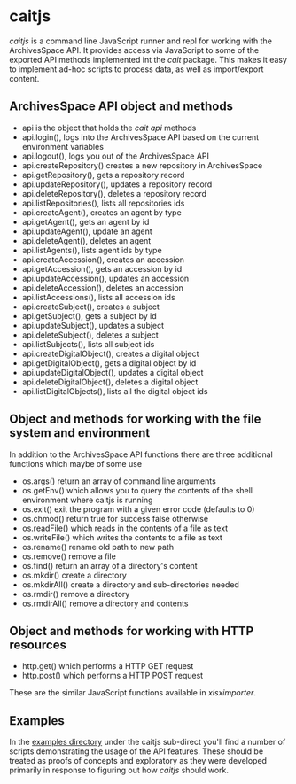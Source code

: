 
# caitjs

_caitjs_ is a command line JavaScript runner and repl for working with the ArchivesSpace API.
It provides access via JavaScript to some of the exported API methods implemented int the _cait_ package.
This makes it easy to implement ad-hoc scripts to process data, as well as import/export content.

## ArchivesSpace API object and methods

+ api is the object that holds the *cait api* methods
+ api.login(), logs into the ArchivesSpace API based on the current environment variables
+ api.logout(), logs you out of the ArchivesSpace API
+ api.createRepository() creates a new repository in ArchivesSpace
+ api.getRepository(), gets a repository record
+ api.updateRepository(), updates a repository record
+ api.deleteRepository(), deletes a repository record
+ api.listRepositories(), lists all repositories ids
+ api.createAgent(), creates an agent by type
+ api.getAgent(),  gets an agent by id
+ api.updateAgent(), update an agent
+ api.deleteAgent(), deletes an agent
+ api.listAgents(), lists agent ids by type
+ api.createAccession(), creates an accession
+ api.getAccession(), gets an accession by id
+ api.updateAccession(), updates an accession
+ api.deleteAccession(), deletes an accession
+ api.listAccessions(), lists all accession ids
+ api.createSubject(), creates a subject
+ api.getSubject(), gets a subject by id
+ api.updateSubject(),  updates a subject
+ api.deleteSubject(), deletes a subject
+ api.listSubjects(), lists all subject ids
+ api.createDigitalObject(),  creates a digital object
+ api.getDigitalObject(), gets a digital object by id
+ api.updateDigitalObject(),  updates a digital object
+ api.deleteDigitalObject(),  deletes a digital object
+ api.listDigitalObjects(),  lists all the digital object ids

## Object and methods for working with the file system and environment

In addition to the ArchivesSpace API functions there are three additional functions
which maybe of some use

+ os.args() return an array of command line arguments
+ os.getEnv() which allows you to query the contents of the shell environment where caitjs is running
+ os.exit() exit the program with a given error code (defaults to 0)
+ os.chmod() return true for success false otherwise
+ os.readFile() which reads in the contents of a file as text
+ os.writeFile() which writes the contents to a file as text
+ os.rename() rename old path to new path
+ os.remove() remove a file
+ os.find() return an array of a directory's content
+ os.mkdir() create a directory
+ os.mkdirAll() create a directory and sub-directories needed
+ os.rmdir() remove a directory
+ os.rmdirAll() remove a directory and contents

## Object and methods for working with HTTP resources

+ http.get() which performs a HTTP GET request
+ http.post() which performs a HTTP POST request


These are the similar JavaScript functions available in _xlsximporter_.

## Examples

In the [examples directory](./examples/caitjs) under the caitjs sub-direct you'll find a number of scripts
demonstrating the usage of the API features. These should be treated as proofs of concepts and exploratory
as they were developed primarily in response to figuring out how _caitjs_ should work.
